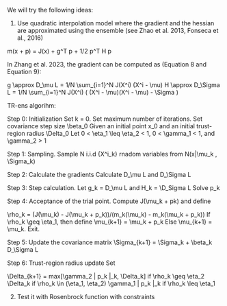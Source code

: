 We will try the following ideas:

1. Use quadratic interpolation model where the gradient and the hessian are approximated using the ensemble (see Zhao et al. 2013, Fonseca et al., 2016)

m(x + p) = J(x) + g^T p + 1/2 p^T H p

In Zhang et al. 2023, the gradient can be computed as (Equation 8 and Equation 9):

g \approx D_\mu L = 1/N \sum_{i=1}^N J(X^i) (X^i - \mu)
H \approx D_\Sigma L = 1/N \sum_{i=1}^N J(X^i) ( (X^i - \mu)(X^i - \mu) - \Sigma )

TR-ens algorihm:

Step 0: Initialization
Set k = 0. Set maximum number of iterations. Set covariance step size \beta_0
Given an initial point x_0 and an initial trust-region radius \Delta_0
Let 0 < \eta_1 \leq \eta_2 < 1, 0 < \gamma_1 < 1, and \gamma_2 > 1

Step 1: Sampling.
Sample N i.i.d {X^i_k} rnadom variables from N(x|\mu_k , \Sigma_k)

Step 2: Calculate the gradients
Calculate D_\mu L and D_\Sigma L

Step 3: Step calculation.
Let g_k =  D_\mu L and H_k = \D_Sigma L 
Solve p_k

Step 4: Acceptance of the trial point.
Compute J(\mu_k + pk) and define

\rho_k = (J(\mu_k) - J(\mu_k + p_k))/(m_k(\mu_k) - m_k(\mu_k + p_k))
If  \rho_k \geq \eta_1, then define \mu_{k+1} = \mu_k + p_k
Else \mu_{k+1} = \mu_k. Exit.

Step 5: Update the covariance matrix
\Sigma_{k+1} = \Sigma_k + \beta_k D_\Sigma L

Step 6: Trust-region radius update
Set 

\Delta_{k+1} = 
max[\gamma_2 \| p_k \|_k, \Delta_k] if \rho_k \geq \eta_2
\Delta_k if \rho_k \in (\eta_1, \eta_2)
\gamma_1 \| p_k \|_k if \rho_k \leq \eta_1


2. Test it with Rosenbrock function with constraints